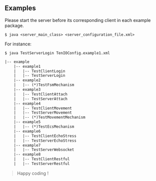 ## Examples
Please start the server before its corresponding client in each example package.
```code
$ java <server_main_class> <server_configuration_file.xml>
```
For instance:
```code
$ java TestServerLogin TenIOConfig.example1.xml
```

```txt
|-- example
    |-- example1
    |   |-- TestClientLogin
    |   |-- TestServerLogin
    |-- example2
    |   |-- (*)TestFsmMechanism
    |-- example3
    |   |-- TestClientAttach
    |   |-- TestServerAttach
    |-- example4
    |   |-- TestClientMovement
    |   |-- TestServerMovement
    |   |-- (*)TestMovementMechanism
    |-- example5
    |   |-- (*)TestEcsMechanism
    |-- example6
    |   |-- TestClientEchoStress
    |   |-- TestServerEchoStress
    |-- example7
    |   |-- TestServerWebsocket
    |-- example8
    |   |-- TestClientRestful
    |   |-- TestServerRestful
```

> Happy coding !
